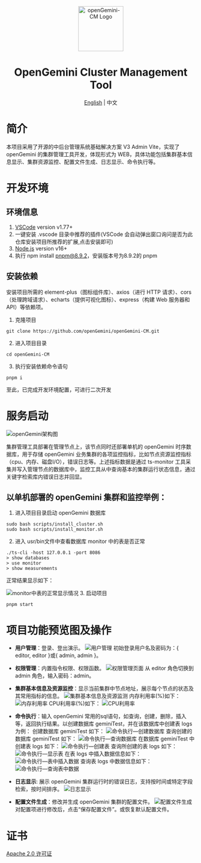 <div align="center">
  <img alt="openGemini-CM Logo" width="120" height="120" src="./src/assets/layouts/logo.png">
  <h1>OpenGemini Cluster Management Tool</h1>
  <span><a href="./README.md">English</a> | 中文</span>
</div>

# 简介
本项目采用了开源的中后台管理系统基础解决方案 V3 Admin Vite，实现了 openGemini 的集群管理工具开发，体现形式为 WEB，具体功能包括集群基本信息显示、集群资源监控、配置文件生成、日志显示、命令执行等。

# 开发环境

## 环境信息
1. [VSCode](https://code.visualstudio.com/Download) version v1.77+
2. 一键安装 .vscode 目录中推荐的插件(VSCode 会自动弹出窗口询问是否为此仓库安装项目所推荐的扩展,点击安装即可)
3. [Node.js](https://nodejs.org/en/download) version v16+
4. 执行 npm install pnpm@8.9.2，安装版本号为8.9.2的 pnpm

## 安装依赖
安装项目所需的 element-plus（图标组件库）、axios（进行 HTTP 请求）、cors（处理跨域请求）、echarts（提供可视化图标）、express（构建 Web 服务器和 API）等依赖项。
1. 克隆项目
```
git clone https://github.com/openGemini/openGemini-CM.git
```
2. 进入项目目录
```
cd openGemini-CM
```
3. 执行安装依赖命令语句
```
pnpm i
```
至此，已完成开发环境配置，可进行二次开发

# 服务启动

![openGemini架构图](https://github.com/25hours886/image/blob/main/openGemini-image/openGemini%E6%9E%B6%E6%9E%84.png)

集群管理工具部署在管理节点上，该节点同时还部署单机的 openGemini 时序数据库，用于存储 openGemini 业务集群的各项监控指标，比如节点资源监控指标（cpu、内存、磁盘I/O），错误日志等。上述指标数据是通过 ts-monitor 工具采集并写入管理节点的数据库中，监控工具从中查询基本的集群运行状态信息，通过关键字检索库内错误日志并回显。

## 以单机部署的 openGemini 集群和监控举例：
1. 进入项目目录启动 openGemini 数据库
```
sudo bash scripts/install_cluster.sh
sudo bash scripts/install_monitor.sh
```
2. 进入 usr/bin文件中查看数据库 monitor 中的表是否正常
```
./ts-cli -host 127.0.0.1 -port 8086
> show databases
> use monitor
> show measurements
```
正常结果显示如下：

![monitor中表的正常显示情况](https://github.com/25hours886/image/blob/main/openGemini-image/monitor%E4%B8%AD%E8%A1%A8%E7%9A%84%E6%AD%A3%E5%B8%B8%E6%98%BE%E7%A4%BA%E6%83%85%E5%86%B5.png)
3. 启动项目
```
pnpm start
```

# 项目功能预览图及操作

- **用户管理**：登录、登出演示。
![用户管理](https://github.com/25hours886/image/blob/main/openGemini-image/%E7%94%A8%E6%88%B7%E7%AE%A1%E7%90%86.png)
初始登录用户名及密码为：{ editor, editor }或{ admin, admin }。

- **权限管理**：内置指令权限、权限函数。
![权限管理页面](https://github.com/25hours886/image/blob/main/openGemini-image/%E6%9D%83%E9%99%90%E7%AE%A1%E7%90%86.png)
从 editor 角色切换到 admin 角色，输入密码：admin。

- **集群基本信息及资源监控**：显示当前集群中节点地址，展示每个节点的状态及其常用指标的信息。
![集群基本信息及资源监测](https://github.com/25hours886/image/blob/main/openGemini-image/%E9%9B%86%E7%BE%A4%E8%B5%84%E6%BA%90%E7%9B%91%E6%B5%8B.png)
内存利用率(%)如下：
![内存利用率](https://github.com/25hours886/image/blob/main/openGemini-image/%E5%86%85%E5%AD%98%E5%88%A9%E7%94%A8%E7%8E%87(%25).jpg)
CPU利用率(%)如下：
![CPU利用率](https://github.com/25hours886/image/blob/main/openGemini-image/CPU%E5%88%A9%E7%94%A8%E7%8E%87(%25).jpg)

- **命令执行**：输入 openGemini 常用的sql语句，如查询，创建，删除，插入等，返回执行结果。以创建数据库 geminiTest，并在该数据库中创建表 logs 为例：
创建数据库 geminiTest 如下：
![命令执行—创建数据库](https://github.com/25hours886/image/blob/main/openGemini-image/%E5%91%BD%E4%BB%A4%E6%89%A7%E8%A1%8C%E2%80%94%E5%88%9B%E5%BB%BA%E6%95%B0%E6%8D%AE%E5%BA%93.png)
查询创建的数据库 geminiTest 如下：
![命令执行—查询数据库](https://github.com/25hours886/image/blob/main/openGemini-image/%E5%91%BD%E4%BB%A4%E6%89%A7%E8%A1%8C%E2%80%94%E6%9F%A5%E8%AF%A2%E6%95%B0%E6%8D%AE%E5%BA%93.png)
在数据库 geminiTest 中创建表 logs 如下：
![命令执行—创建表](https://github.com/25hours886/image/blob/main/openGemini-image/%E5%91%BD%E4%BB%A4%E6%89%A7%E8%A1%8C%E2%80%94%E5%88%9B%E5%BB%BA%E8%A1%A8.png)
查询所创建的表 logs 如下：
![命令执行—显示表](https://github.com/25hours886/image/blob/main/openGemini-image/%E5%91%BD%E4%BB%A4%E6%89%A7%E8%A1%8C%E2%80%94%E6%98%BE%E7%A4%BA%E8%A1%A8.png)
在表 logs 中插入数据信息如下：
![命令执行—表中插入数据](https://github.com/25hours886/image/blob/main/openGemini-image/%E5%91%BD%E4%BB%A4%E6%89%A7%E8%A1%8C%E2%80%94%E8%A1%A8%E4%B8%AD%E6%8F%92%E5%85%A5%E6%95%B0%E6%8D%AE.png)
查询表 logs 中数据信息如下：
![命令执行—查询表中数据](https://github.com/25hours886/image/blob/main/openGemini-image/%E5%91%BD%E4%BB%A4%E6%89%A7%E8%A1%8C%E2%80%94%E6%9F%A5%E8%AF%A2%E8%A1%A8%E4%B8%AD%E6%95%B0%E6%8D%AE.png)

- **日志显示**: 展示 openGemini 集群运行时的错误日志，支持按时间或特定字段检索，按时间排序。
![日志显示](https://github.com/25hours886/image/blob/main/openGemini-image/%E6%97%A5%E5%BF%97%E6%98%BE%E7%A4%BA.png)

- **配置文件生成**：修改并生成 openGemini 集群的配置文件。
![配置文件生成](https://github.com/25hours886/image/blob/main/openGemini-image/%E9%85%8D%E7%BD%AE%E6%96%87%E4%BB%B6%E7%94%9F%E6%88%90.png)
对配置项进行修改后，点击“保存配置文件”。或恢复默认配置文件。

# 证书
[Apache 2.0 许可证](./LICENSE)